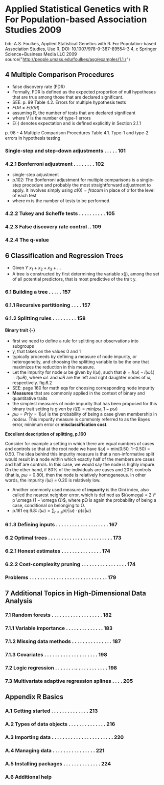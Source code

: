 # Applied Statistical Genetics with R For Population-based Association Studies 2009

bib:
A.S. Foulkes, Applied Statistical Genetics with R: For Population-based Association
Studies, Use R, DOI: 10.1007/978-0-387-89554-3 4,
c Springer Science+Business Media LLC 2009
source("http://people.umass.edu/foulkes/asg/examples/1.1.r")


## 4 Multiple Comparison Procedures

- false discovery rate (FDR)
- Formally, FDR is defined as the expected proportion of null hypotheses that are true among those that are declared significant.
- SEE: p. 99  Table 4.2. Errors for multiple hypothesis tests
- $FDR = E (V/R)$
- assuming R, the number of tests that are declared significant
- where V is the number of type-1 errors
- E(·) denotes expectation and is defined explicitly in Section 2.1.1

p. 98 - 4 Multiple Comparison Procedures
Table 4.1. Type-1 and type-2 errors in hypothesis testing

### Single-step and step-down adjustments . . . . . 101
### 4.2.1 Bonferroni adjustment  . . . . . . . . 102

- single-step adjustment
- p.102: The Bonferroni adjustment for multiple comparisons is a single-step procedure and probably the most straightforward adjustment to apply. It involves simply using $\alpha(0) = frac {\alpha} {m}$ in place of $\alpha$ for the level of each test
- where m is the number of tests to be performed.


### 4.2.2 Tukey and Scheffe tests . . . . . . . . . . 105
### 4.2.3 False discovery rate control .. 109
### 4.2.4 The q-value


## 6 Classification and Regression Trees

- Given $Y ~ x_1 + x_2 + x_3 + ...$
- A tree is constructed by first determining the variable x(j), among the set of all potential predictors, that is most predictive of the trait y.

### 6.1 Building a tree . . . . . 157
### 6.1.1 Recursive partitioning . . . . 157
### 6.1.2 Splitting rules . . . . . . . . . 158

#### Binary trait {-}

- first we need to define a rule for splitting our observations into subgroups
- y, that takes on the values 0 and 1
- typically proceeds by defining a measure of node impurity, or heterogeneity, and choosing the splitting variable to be the one that maximizes the reduction in this measure.
- Let the impurity for node $\omega$ be given by $I(\omega)$, such that $\phi = I(\omega ) − I( \omega L) − I(\omega R)$, where $\omega L$ and $\omega R$ are the left and right daughter nodes of $\omega$, respectively. fig.6.2
- SEE: page 160 for math eqs for choosing corresponding node impurity
- **Measures** that are commonly applied in the context of binary and quantitative traits
- the simplest measures of node impurity that has been proposed for this binary trait setting is given by $i(Ω) = min(p \omega, 1 − p \omega)$
- $p \omega = Pr(y = 1| \omega)$ is the probability of being a case given membership in $node \omega$. This impurity measure is commonly referred to as the Bayes error, minimum error or **misclassification cost**.

**Excellent description of splitting, p.160**

Consider for example a setting in which there are equal numbers of cases and controls so that at the root node we have $i(\omega)$ = min(0.50, 1−0.50) = 0.50. The idea behind this impurity measure is that a  non-informative split would result in a node within which exactly half of the members are cases and half are controls. In this case, we would say the node is highly impure. On the other hand, if 80% of the individuals are cases and 20% controls (that is, $p \omega$ = 0.80), then the node is relatively homogeneous. In other words, the impurity $i(\omega)$ = 0.20 is relatively low.

- Another commonly used measure of **impurity** is the Gini index, also called the nearest neighbor error, which is defined as $i(\omega) = 2 \* p \omega (1 − \omega Ω)$, where pΩ is again the probability of being a case, conditional on belonging to Ω.
- p.161 eq 6.8: $i (\omega) = \sum_{r \neq s} { p{(r| \omega)} \cdot p{(s| \omega)}}$



### 6.1.3 Defining inputs . . . . . . . . . . . . . . .. . . . . 167
### 6.2 Optimal trees . . . . . . . . . . . . . . . . . . . . . . . . 173
### 6.2.1 Honest estimates . . . . . . . . . .  . . . . . 174
### 6.2.2 Cost-complexity pruning . . . . . . . . . . . . . . . . . 174
### Problems . . . . . . . . . . .  . . . . . . . . . . . . . . . . . . 179



## 7 Additional Topics in High-Dimensional Data Analysis

### 7.1 Random forests . . . . . . . . . . . . . . . . . . . 182
### 7.1.1 Variable importance . . . . . . . . . . . . . . 183
### 7.1.2 Missing data methods . . . . . . . . . . . . . . . 187
### 7.1.3 Covariates . . . . . . . . . . . . . . . . . . . . 198
### 7.2 Logic regression . . . . . . . .. . . . . . . . . . . . 198
### 7.3 Multivariate adaptive regression splines . . . . 205

## Appendix R Basics

### A.1 Getting started . . .  . . . . . . . . . . . 213
### A.2 Types of data objects . . . . . . . . . . . . . . 216
### A.3 Importing data . . . . . .  . . . . . . . . . . . . . . . . . 220
### A.4 Managing data . . . . . . . . . . . . . . . . 221
### A.5 Installing packages . . . . . . . .  . . . . . . 224
### A.6 Additional help


